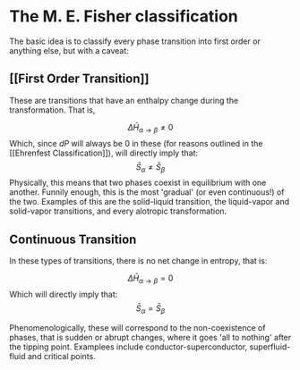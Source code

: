 # The M. E. Fisher classification

The basic idea is to classify every phase transition into first order or anything else, but with a caveat:

## [[First Order Transition]]
These are transitions that have an enthalpy change during the transformation. That is,

$$\Delta \bar{H}_{\alpha \to \beta} \neq 0$$
Which, since $dP$ will always be 0 in these (for reasons outlined in the [[Ehrenfest Classification]]), will directly imply that:
$$\bar{S}_{\alpha}\neq \bar{S}_{\beta}$$
Physically, this means that two phases coexist in equilibrium with one another. Funnily enough, this is the most 'gradual' (or even continuous!) of the two. Examples of this are the solid-liquid transition, the liquid-vapor and solid-vapor transitions, and every alotropic transformation.

## Continuous Transition
In these types of transitions, there is no net change in entropy, that is:

$$\Delta \bar{H}_{\alpha \to \beta} = 0$$
Which will directly imply that:
$$\bar{S}_{\alpha}=\bar{S}_{\beta}$$

Phenomenologically, these will correspond to the non-coexistence of phases, that is sudden or abrupt changes, where it goes 'all to nothing' after the tipping point. Examplees include conductor-superconductor, superfluid-fluid and critical points.